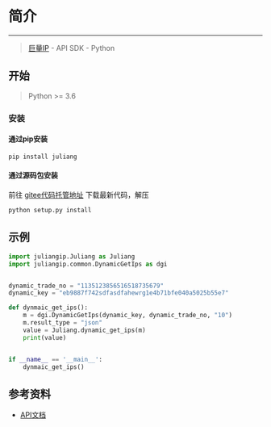# 简介

---

> [巨量IP](http://www.juliangip.com) - API SDK - Python

## 开始

> Python >= 3.6

### 安装

#### 通过pip安装

```sybase
pip install juliang
```

#### 通过源码包安装
前往 [gitee代码托管地址](https://gitee.com/juliangip/juliang-python-sdk) 下载最新代码，解压

```python
python setup.py install
```

## 示例
```python
import juliangip.Juliang as Juliang
import juliangip.common.DynamicGetIps as dgi


dynamic_trade_no = "1135123856516518735679"
dynamic_key = "eb9887f742sdfasdfahewrg1e4b71bfe040a5025b55e7"

def dynmaic_get_ips():
    m = dgi.DynamicGetIps(dynamic_key, dynamic_trade_no, "10")
    m.result_type = "json"
    value = Juliang.dynamic_get_ips(m)
    print(value)


if __name__ == '__main__':
    dynmaic_get_ips()
```

## 参考资料

* [API文档](https://www.juliangip.com/help/api/api/)